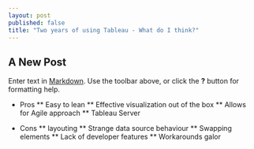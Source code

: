 ```yaml
---
layout: post
published: false
title: "Two years of using Tableau - What do I think?"
---
```


## A New Post

Enter text in [Markdown](http://daringfireball.net/projects/markdown/). Use the toolbar above, or click the **?** button for formatting help.

* Pros
** Easy to lean
** Effective visualization out of the box
** Allows for Agile approach
** Tableau Server

* Cons 
** layouting
** Strange data source behaviour
** Swapping elements
** Lack of developer features
** Workarounds galor


